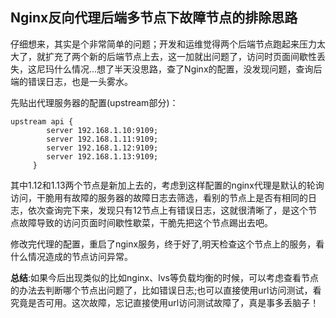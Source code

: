 ## Nginx反向代理后端多节点下故障节点的排除思路

仔细想来，其实是个非常简单的问题；开发和运维觉得两个后端节点跑起来压力太大了，就扩充了两个新的后端节点上去，这一加就出问题了，访问时页面间歇性丢失，这尼玛什么情况...想了半天没思路，查了Nginx的配置，没发现问题，查询后端的错误日志，也是一头雾水。

先贴出代理服务器的配置(upstream部分)：

```
upstream api {
        server 192.168.1.10:9109;
        server 192.168.1.11:9109;
        server 192.168.1.12:9109;
        server 192.168.1.13:9109;
     }
```

其中1.12和1.13两个节点是新加上去的，考虑到这样配置的nginx代理是默认的轮询访问，干脆用有故障的服务器的故障日志去筛选，看别的节点上是否有相同的日志，依次查询完下来，发现只有12节点上有错误日志，这就很清晰了，是这个节点故障导致的访问页面时间歇性歇菜，干脆先把这个节点踢出去吧。

修改完代理的配置，重启了nginx服务，终于好了,明天检查这个节点上的服务，看什么情况造成的节点访问异常。

**总结**:如果今后出现类似的比如nginx、lvs等负载均衡的时候，可以考虑查看节点的办法去判断哪个节点出问题了，比如错误日志;也可以直接使用url访问测试，看究竟是否可用。这次故障，忘记直接使用url访问测试故障了，真是事多丢脑子！
